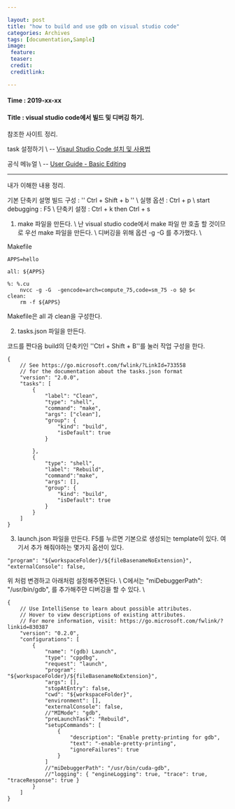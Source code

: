 ```yaml
---

layout: post
title: "how to build and use gdb on visual studio code"
categories: Archives
tags: [documentation,Sample]
image:
 feature:
 teaser:
 credit:
 creditlink:

---
```


#### Time : 2019-xx-xx
#### Title : visual studio code에서 빌드 및 디버깅 하기.

참조한 사이트 정리.

task 설정하기 \\
-- [Visaul Studio Code 설치 및 사용법](https://evols-atirev.tistory.com/4?category=1003210)


공식 메뉴얼 \\
-- [User Guide - Basic Editing](https://code.visualstudio.com/docs/editor/codebasics)

***

내가 이해한 내용 정리.

기본 단축키 설명
빌드 구성 : '' Ctrl + Shift + b '' \\
실행 옵션 : Ctrl + p \\ 
start debugging : F5 \\
단축키 설정 : Ctrl + k then Ctrl + s

1) make 파일을 만든다. \\
난 visual studio code에서 make 파일 만 호출 할 것이므로 우선 make 파일을 만든다. \\
디버깅을 위해 옵션 -g -G 를 추가했다. \\ 

Makefile
~~~
APPS=hello

all: ${APPS}

%: %.cu
	nvcc -g -G  -gencode=arch=compute_75,code=sm_75 -o $@ $<
clean:
	rm -f ${APPS}
~~~

Makefile은 all 과 clean을 구성한다.

2) tasks.json 파일을 만든다.

코드를 짠다음 build의 단축키인 ''Ctrl + Shift + B''를 눌러 작업 구성을 한다.

~~~
{
    // See https://go.microsoft.com/fwlink/?LinkId=733558
    // for the documentation about the tasks.json format
    "version": "2.0.0",
    "tasks": [
        {
            "label": "Clean",
            "type": "shell",
            "command": "make",
            "args": ["clean"],
            "group": {
                "kind": "build",
                "isDefault": true
            }

        },
        {
            "type": "shell",
            "label": "Rebuild",
            "command":"make",
            "args": [],
            "group": {
                "kind": "build",
                "isDefault": true
            }
        }
    ]
}
~~~

3) launch.json 파일을 만든다.
F5를 누르면 기본으로 생성되는 template이 있다. 여기서 추가 해줘야하는 몇가지 옵션이 있다. 

~~~
"program": "${workspaceFolder}/${fileBasenameNoExtension}",
"externalConsole": false,
~~~

위 처럼 변경하고 아래처럼 설정해주면된다. \\ 
C에서는 "miDebuggerPath": "/usr/bin/gdb", 를 추가해주먄 디버깅을 할 수 있다. \\
~~~
{
    // Use IntelliSense to learn about possible attributes.
    // Hover to view descriptions of existing attributes.
    // For more information, visit: https://go.microsoft.com/fwlink/?linkid=830387
    "version": "0.2.0",
    "configurations": [
        {
            "name": "(gdb) Launch",
            "type": "cppdbg",
            "request": "launch",
            "program": "${workspaceFolder}/${fileBasenameNoExtension}",
            "args": [],
            "stopAtEntry": false,
            "cwd": "${workspaceFolder}",
            "environment": [],
            "externalConsole": false,
            //"MIMode": "gdb",
            "preLaunchTask": "Rebuild",
            "setupCommands": [
                {
                    "description": "Enable pretty-printing for gdb",
                    "text": "-enable-pretty-printing",
                    "ignoreFailures": true
                }
            ]
            //"miDebuggerPath": "/usr/bin/cuda-gdb",
            //"logging": { "engineLogging": true, "trace": true, "traceResponse": true } 
        }
    ]
}
~~~